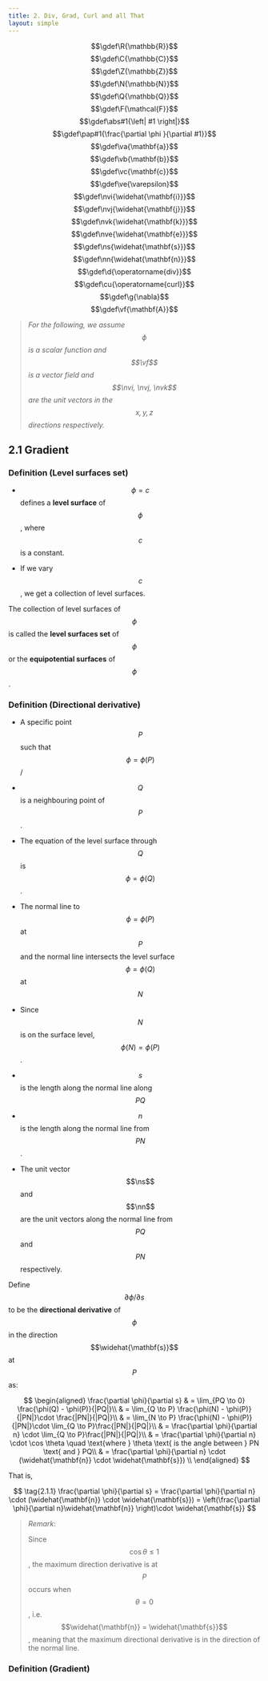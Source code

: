 ```yaml
---
title: 2. Div, Grad, Curl and all That
layout: simple
---
```


$$\gdef\R{\mathbb{R}}$$
$$\gdef\C{\mathbb{C}}$$
$$\gdef\Z{\mathbb{Z}}$$ 
$$\gdef\N{\mathbb{N}}$$
$$\gdef\Q{\mathbb{Q}}$$
$$\gdef\F{\mathcal{F}}$$
$$\gdef\abs#1{\left| #1 \right|}$$
$$\gdef\pap#1{\frac{\partial \phi }{\partial #1}}$$
$$\gdef\va{\mathbf{a}}$$
$$\gdef\vb{\mathbf{b}}$$
$$\gdef\vc{\mathbf{c}}$$
$$\gdef\ve{\varepsilon}$$
$$\gdef\nvi{\widehat{\mathbf{i}}}$$
$$\gdef\nvj{\widehat{\mathbf{j}}}$$
$$\gdef\nvk{\widehat{\mathbf{k}}}$$
$$\gdef\nve{\widehat{\mathbf{e}}}$$
$$\gdef\ns{\widehat{\mathbf{s}}}$$
$$\gdef\nn{\widehat{\mathbf{n}}}$$
$$\gdef\d{\operatorname{div}}$$
$$\gdef\cu{\operatorname{curl}}$$
$$\gdef\g{\nabla}$$
$$\gdef\vf{\mathbf{A}}$$

> *For the following, we assume $$\phi$$ is a scalar function and $$\vf$$ is a vector field and $$\nvi, \nvj, \nvk$$ are the unit vectors in the $$x, y, z$$ directions respectively.*

## 2.1 Gradient

### Definition (Level surfaces set)

- $$\phi = c$$ defines a **level surface** of $$\phi$$, where $$c$$ is a constant.

- If we vary $$c$$, we get a collection of level surfaces.

The collection of level surfaces of $$\phi$$ is called the **level surfaces set** of $$\phi$$ or the **equipotential surfaces** of $$\phi$$.

### Definition (Directional derivative)

- A specific point $$P$$ such that $$\phi = \phi(P)$$/

- $$Q$$ is a neighbouring point of $$P$$.

- The equation of the level surface through $$Q$$ is $$\phi = \phi(Q)$$.

- The normal line to $$\phi = \phi(P)$$ at $$P$$ and the normal line intersects the level surface $$\phi = \phi(Q)$$ at $$N$$

- Since $$N$$ is on the surface level, $$\phi(N) = \phi(P)$$.

- $$s$$ is the length along the normal line along $$PQ$$

- $$n$$ is the length along the normal line from $$PN$$.

- The unit vector $$\ns$$ and $$\nn$$ are the unit vectors along the normal line from $$PQ$$ and $$PN$$ respectively.

Define $$\partial \phi / \partial s$$ to be the **directional derivative** of $$\phi$$ in the direction $$\widehat{\mathbf{s}}$$ at $$P$$ as:

$$
\begin{aligned}
\frac{\partial \phi}{\partial s} & = \lim_{PQ \to 0} \frac{\phi(Q) - \phi(P)}{|PQ|}\\
& = \lim_{Q \to P} \frac{\phi(N) - \phi(P)}{|PN|}\cdot \frac{|PN|}{|PQ|}\\
& = \lim_{N \to P} \frac{\phi(N) - \phi(P)}{|PN|}\cdot \lim_{Q \to P}\frac{|PN|}{|PQ|}\\
& = \frac{\partial \phi}{\partial n} \cdot \lim_{Q \to P}\frac{|PN|}{|PQ|}\\
& = \frac{\partial \phi}{\partial n} \cdot \cos \theta \quad \text{where } \theta \text{ is the angle between } PN \text{ and } PQ\\
& = \frac{\partial \phi}{\partial n} \cdot (\widehat{\mathbf{n}} \cdot \widehat{\mathbf{s}}) \\
\end{aligned}
$$

That is,

$$
\tag{2.1.1}
\frac{\partial \phi}{\partial s} = \frac{\partial \phi}{\partial n} \cdot (\widehat{\mathbf{n}} \cdot \widehat{\mathbf{s}}) = \left(\frac{\partial \phi}{\partial n}\widehat{\mathbf{n}} \right)\cdot \widehat{\mathbf{s}}
$$

> *Remark*:
>
> Since $$\cos \theta \leq 1$$, the maximum direction derivative is at $$P$$ occurs when $$\theta = 0$$, i.e. $$\widehat{\mathbf{n}} = \widehat{\mathbf{s}}$$, meaning that the maximum directional derivative is in the direction of the normal line.

### Definition (Gradient)




